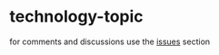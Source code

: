 # technology-topic
for comments and discussions use the [issues](https://github.com/dubuque-senior-highschool-model-UN/technology-topic/issues) section
